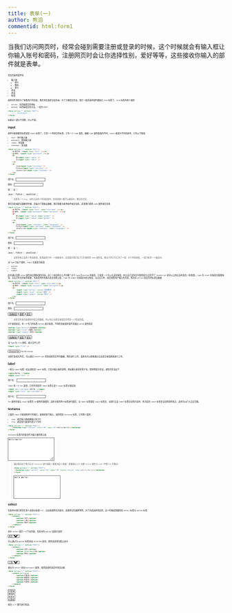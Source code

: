 ```yaml
---
title: 表单(一)
author: 熊滔
commentid: html:form1
---
```


<ImageView src="https://cdn.jsdelivr.net/gh/LastKnightCoder/ImgHosting2/20210410230326.svg" />

当我们访问网页时，经常会碰到需要注册或登录的时候，这个时候就会有输入框让你输入账号和密码，注册网页时会让你选择性别，爱好等等，这些接收你输入的部件就是表单。

<ImageView src="https://cdn.jsdelivr.net/gh/LastKnightCoder/ImgHosting2/202104101957522021-04-10-19-57-59.png" style="zoom: 33%;"/>

常见的表单部件有

- 输入框
    - 单行
    - 密码
    - 多行
- 单选
- 多选
- 按钮

表单的作用是为了收集用户的信息，然后将信息提交给后端，为了方便提交信息，我们一般讲表单组件都放在 `form` 标签下，`form` 标签有两个属性

- `action`：向后端提交的地址
- `method`：向后端提交的方法，一般为 `POST`

```html
<form action="" method="POST">
    <!-- 其他表单组件 -->
</form>
```

如果这个部分不清楚，可以不管。

## input

表单中最重要的标签就是 `input` 标签了，它是一个单闭合的标签，它有一个 `type` 属性，根据 `type` 属性取值的不同，`input` 表现为不同的表单，它有以下取值：

- `text`：单行输入框
- `password`：密码输入框
- `radio`：单选框
- `checkbox`：多选框

```html
<form action="/" method="POST">
    <p>用户名：<input type="text" /></p>
    <p>密码：<input type="password" /></p>
    <p>
        男<input type="radio" />
        女<input type="radio" />
    </p>
    <p>
        Java<input type="checkbox" />
        Python<input type="checkbox" />
        JavaScript<input type="checkbox" />
    </p>
</form>
```

<DisplayBox>
<div>
    <form action="/" method="POST">
        <p>用户名：<input type="text"></p>
        <p>密码：<input type="password"></p>
        <p>
            男<input type="radio">
            女<input type="radio">
        </p>
        <p>
            Java<input type="checkbox">
            Python<input type="checkbox">
            JavaScript<input type="checkbox">
        </p>
    </form>
</div>

</DisplayBox>

> 这里有一个 `bug`，当你点击两个单选按钮时，会发现两个都可以被选中，解决见后文。

我们向后端提交数据的时候，后端为了提取出数据，我们需要为表单组件规定名称，这里我们使用 `name` 属性规定名称

```html
<form action="/" method="POST">
    <p>用户名：<input type="text" name="username" /></p>
    <p>密码：<input type="password" name="password" /></p>
    <p>
        男<input type="radio" name="gender" />
        女<input type="radio" name="gender" />
    </p>
    <p>
        Java<input type="checkbox" name="languages" />
        Python<input type="checkbox" name="languages" />
        JavaScript<input type="checkbox" name="languages" />
    </p>
</form>
```

<DisplayBox>
<div>
<form action="/" method="POST">
    <p>用户名：<input type="text" name="username"></p>
    <p>密码：<input type="password" name="password"></p>
    <p>
        男<input type="radio" name="gender">
        女<input type="radio" name="gender">
    </p>
    <p>
        Java<input type="checkbox" name="languages">
        Python<input type="checkbox" name="languages">
        JavaScript<input type="checkbox" name="languages">
    </p>
</form>
</div>
</DisplayBox>

> 这里你再点击两个单选按钮，发现始终只有一个能被选中。这是因为我们给了它们相同的 `name` 属性值，相当于将它们归为了一组，对于单选按钮，一组只能有一个被选中。

当 `type` 为如下值时，`input` 会表现为按钮

- `button`
- `reset`
- `submit`

此时通过设置 `value` 属性来设置按钮的内容。这三个按钮有什么不同呢? 对于 `type` 为 `button` 的按钮，它就是一个可以点击的按钮，你点击它没有任何事情发生(日后学了 `JavaScript` 就可以让他点击时发生一些事情)；`type` 为 `reset` 的按钮为重置按钮，点击它时会将表单重置，也就是将所有输入恢复到默认值；`type` 为 `submit` 的按钮为提交按钮，当点击它时，就会收集用户输入的信息，然后向 `action` 指定的地址提交数据

```html
<form action="/" method="POST">
    <p>用户名：<input type="text" name="username"></p>
    <p>密码：<input type="password" name="password"></p>
    <p>
        <input type="button" value="普通按钮" />
        <input type="reset" value="重置" />
        <input type="submit" value="提交" />
    </p>
</form>
```

<DisplayBox>
<div>
<form action="/" method="POST">
    <p>用户名：<input type="text" name="username"></p>
    <p>密码：<input type="password" name="password"></p>
    <p>
        <input type="button" value="普通按钮">
        <input type="reset" value="重置">
        <input type="submit" value="提交">
    </p>
</form>
</div>

</DisplayBox>

> 这里没有服务器接收你提交的数据，所以你点击提交按钮后会得到一个错误页面。

对于按钮来说，有一个专门的标签 `button` 表示按钮，不同的是按钮的值不是通过 `value` 属性指定

```html
<button type="button">普通按钮</button>
<button type="reset">重置</button>
<button type="submit">提交</button>
```

<DisplayBox>
<div>
<form action="/" method="POST">
    <button type="button">普通按钮</button>
    <button type="reset">重置</button>
    <button type="submit">提交</button>
</form>
</div>
</DisplayBox>

当 `type` 为 `file` 类型，表示文件上传

```html
<input type="file" />
```

<DisplayBox>
<form>
    <p>
        <input type="file" />
    </p>    
</form>
</DisplayBox>

当我们选择文件后，可以通过 `JavaScript` 拿到选择的文件的数据，然后进行上传，或者也可以直接通过点击提交按钮直接进行上传。

## label

一般与 `input` 标签一起出现的是 `label` 标签，它是对输入框的说明，例如输入框前的用户名，密码等提示信息，通常的写法如下

```html
<lable>用户名：</lable>
<input type="text" />
```

<DisplayBox>
<form action="">
    <p>
        <label>用户名：</label>
        <input type="text" />
    </p>
</form>
</DisplayBox>

`label` 有一个 `for` 属性，它的作用是将 `label` 标签与某个 `input` 标签关联起来

```html
<label for="username">用户名：</label>
<input type="text" id="username"/>
```

<DisplayBox>
<form action="">
    <p>
        <label for="username">用户名：</label>
        <input type="text" id="username"/>
    </p>
</form>
</DisplayBox>

`for` 属性的值与 `input` 标签的 `id` 属性的值相同，这样才能将两个标签进行绑定。当 `label` 标签绑定 `input` 标签后，当我们点击 `label` 标签包含的内容时，所对应的 `input` 标签会自动的获得焦点，这样可以扩大点击范围。

## textarea

上面的 `input` 只能接收单行的输入，要接收多行输入，就得用到 `textarea` 标签，它有两个属性：

- `rows`：规定输入框能够输入多少行
- `clos`：规定每行最多有多少个字符

```html
<form action="/" method="POST">
    <textarea name="content" cols="30" rows="10">Hello World!</textarea>
</form>
```

`textarea` 标签内的值会作为输入框的默认值

<div>
<form action="/" method="POST">
    <textarea name="content" cols="30" rows="10">Hello World!</textarea>
</form>
</div>

> 通过拖动右下角可以对 `textarea` 进行缩放！要取消这个效果，需要通过 `CSS` 设置 `resize` 属性为 `none` (不懂 `CSS` 可跳过)
>
> ```html
> <form action="/" method="POST">
>  <textarea name="content" cols="30" rows="10" style="resize: none">Hello World!</textarea>
> </form>
> ```
>
> <DisplayBox>
> <div>
> <form action="/" method="POST">
>     <textarea name="content" cols="30" rows="10" style="resize: none">Hello World!</textarea>
> </form>
> </div>
>
> </DisplayBox>

## select

在表单中我们经常在多个选择中选择一个，比如选择所在的省份，选择所在的国家等等。为了完成这样的目的，这个时候就需要用到 `select` 标签与 `option` 标签

```html
<form action="/" method="POST">
    <select>
        <option>北京</option>
        <option>上海</option>
        <option>深圳</option>
    </select>
</form>
```

其中 `select` 表示一个下拉列表，而其中的 `option` 就表示选项

<DisplayBox>
<div>
<form action="/" method="POST">
    <select>
        <option>北京</option>
        <option>上海</option>
        <option>深圳</option>
    </select>
</form>
</div>
</DisplayBox>

可以通过为 `option` 标签添加 `selected` 选项，使得该选项为默认选中

```html
<form action="/" method="POST">
    <select>
        <option>北京</option>
        <option selected>上海</option>
        <option>深圳</option>
    </select>
</form>
```

<DisplayBox>
<div>
<form action="/" method="POST">
    <select>
        <option>北京</option>
        <option selected>上海</option>
        <option>深圳</option>
    </select>
</form>
</div>
</DisplayBox>

通过为 `select` 添加 `multipart` 属性，使得选择列表支持多选功能

```html
<form action="/" method="POST">
    <select multiple>
        <option>打篮球</option>
        <option>看电影</option>
        <option>听音乐</option>
        <option>打游戏</option>
    </select>
</form>
```

<div>
  <form action="/" method="POST">
      <select multiple style="height: fit-content">
          <option>打篮球</option>
          <option>看电影</option>
          <option>听音乐</option>
          <option>打游戏</option>
      </select>
  </form>
</div>

按住 `ctrl` 键可进行多选。

